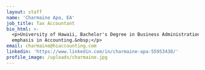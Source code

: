 ```yaml
---
layout: staff
name: 'Charmaine Apa, EA'
job_title: Tax Accountant
bio_html: >-
  <p>University of Hawaii, Bachelor's Degree in Business Administration,
  emphasis in Accounting.&nbsp;</p>
email: charmaine@hiaccounting.com
linkedin: 'https://www.linkedin.com/in/charmaine-apa-55953438/'
profile_image: /uploads/charmaine.jpg
---
```



